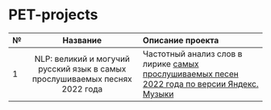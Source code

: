# PET-projects
№ | Название | Описание проекта |
:---| :---: | :--- |
1 | NLP: великий и могучий русский язык в самых прослушиваемых песнях 2022 года | Частотный анализ слов в лирике [самых прослушиваемых песен 2022 года по версии Яндекс. Музыки](https://music.yandex.ru/users/yandexmusic/playlists/1150?utm_medium=copy_link)

